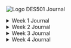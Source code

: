 ![Logo](https://i.pinimg.com/originals/3e/b9/e3/3eb9e35fe398b3d2693674d9fda367f7.png)
DES501
Journal

<details closed>
<summary>
Week 1 Journal
</summary>
https://github.com/JustinSowmanBarnes/Design_Journal/blob/week_1/Week_1.md
<br>
</details>

<details closed>
<summary>
Week 2 Journal
</summary>
https://github.com/JustinSowmanBarnes/Design_Journal/blob/Week-2/Week-2.md
<br>
</details>

<details closed>
<summary>
Week 3 Journal
</summary>
https://github.com/JustinSowmanBarnes/Design_Journal/blob/week_3/Week_3.md
<br>
</details>

<details closed>
<summary>
Week 4 Journal
</summary>
4
<br>
</details>


